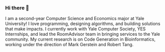 ### Hi there 👋

<!--
**lilbillybiscuit/lilbillybiscuit** is a ✨ _special_ ✨ repository because its `README.md` (this file) appears on your GitHub profile.

Here are some ideas to get you started:

- 🔭 I’m currently working on ...
- 🌱 I’m currently learning ...
- 👯 I’m looking to collaborate on ...
- 🤔 I’m looking for help with ...
- 💬 Ask me about ...
- 📫 How to reach me: ...
- 😄 Pronouns: ...
- ⚡ Fun fact: ...
-->

I am a second-year Computer Science and Economics major at Yale University! I love programming, designing algorithms, and building solutions that make impacts. I currently work with Yale Computer Society, YES Internships, and lead the RoomAdvisor team in bringing services to the Yale community. My current research is on Code Generation in Bioinformatics, working under the direction of Mark Gerstein and Robert Tang.
